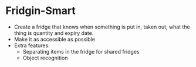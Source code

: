# Fridgin-Smart
- Create a fridge that knows when something is put in, taken out, what the thing is quantity and expiry date. 
- Make it as accessible as possible
- Extra features:
    - Separating items in the fridge for shared fridges
    - Object recognition 
